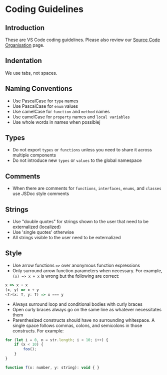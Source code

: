 # Coding Guidelines

## Introduction

These are VS Code coding guidelines. Please also review our [Source Code Organisation](https://github.com/microsoft/vscode/wiki/Source-Code-Organization) page.

## Indentation

We use tabs, not spaces.

## Naming Conventions

* Use PascalCase for `type` names
* Use PascalCase for `enum` values
* Use camelCase for `function` and `method` names
* Use camelCase for `property` names and `local variables`
* Use whole words in names when possiblej

## Types

* Do not export `types` or `functions` unless you need to share it across multiple components
* Do not introduce new `types` or `values` to the global namespace

## Comments

* When there are comments for `functions`, `interfaces`, `enums`, and `classes` use JSDoc style comments

## Strings

* Use "double quotes" for strings shown to the user that need to be externalized (localized)
* Use 'single quotes' otherwise
* All strings visible to the user need to be externalized

## Style

* Use arrow functions `=>` over anonymous function expressions
* Only surround arrow function parameters when necessary. For example, `(x) => x + x` is wrong but the following are correct:

```javascript
x => x + x
(x, y) => x + y
<T>(x: T, y: T) => x === y
```

* Always surround loop and conditional bodies with curly braces
* Open curly braces always go on the same line as whatever necessitates them
* Parenthesized constructs should have no surrounding whitespace. A single space follows commas, colons, and semicolons in those constructs. For example:

```javascript
for (let i = 0, n = str.length; i < 10; i++) {
    if (x < 10) {
        foo();
    }
}

function f(x: number, y: string): void { }
```
